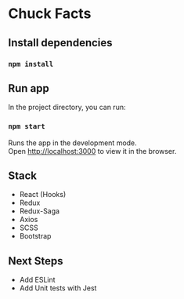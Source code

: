 # Chuck Facts

## Install dependencies

### `npm install`

## Run app

In the project directory, you can run:

### `npm start`

Runs the app in the development mode.<br />
Open [http://localhost:3000](http://localhost:3000) to view it in the browser.

## Stack

- React (Hooks)
- Redux
- Redux-Saga
- Axios
- SCSS
- Bootstrap


## Next Steps
- Add ESLint
- Add Unit tests with Jest
